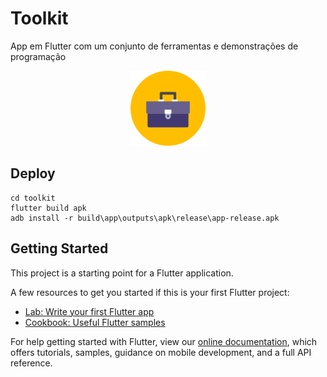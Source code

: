 # Toolkit

App em Flutter com um conjunto de ferramentas e demonstrações de programação
<p align="center">
  <img width="120" height="120" src="https://github.com/fabiogia/Toolkit/blob/master/assets/icon/icon.png">
</p>

## Deploy
```
cd toolkit
flutter build apk
adb install -r build\app\outputs\apk\release\app-release.apk
```

## Getting Started

This project is a starting point for a Flutter application.

A few resources to get you started if this is your first Flutter project:

- [Lab: Write your first Flutter app](https://flutter.dev/docs/get-started/codelab)
- [Cookbook: Useful Flutter samples](https://flutter.dev/docs/cookbook)

For help getting started with Flutter, view our
[online documentation](https://flutter.dev/docs), which offers tutorials,
samples, guidance on mobile development, and a full API reference.
